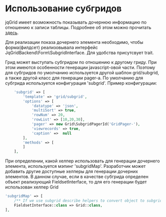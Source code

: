 Использование субгридов
=======================

jqGrid имеет возможность показывать дочернюю информацию по отношению к записи таблицы.
Подробнее об этом можно прочитать [здесь](http://www.trirand.com/jqgridwiki/doku.php?id=wiki:subgrid).

Для реализации показа дочернего элемента необходимо, чтобы форма(филдсет)
реализовывала интерфейс JqGridBackend\Form\SubgridInterface.
Для удобства присутсвует trait.

Грид может выступать субгридом по отношению к другому гриду.
При этом имеются особенности генерации javascript-овой части.
Поэтому для субгридов по умолчанию используется другой шаблон grid/subgrid, а также другой класс
для генерации pager-а.
По умолчанию для субгрида используется конфигурация 'subgrid'.
Пример конфигурации:
```php
    'subgrid' => [
        'template' => 'grid/subgrid',
        'options' => [
            'datatype' => 'json',
            'multiSort' => true,
            'rowNum' => 20,
            'rowList' => [10,20,30],
            'pager' => new Grid\SubgridPagerId('GridPager-'),
            'viewrecords' => true,
            'caption' =>  null
        ],
        'methods' => [
        ]
    ],
```
При определении, какой хелпер использовать для генерации дочернего элемента, используется мэпинг 'subgridMap'.
Разработчик может добавить другие доступные хелперы для генерации дочерних элементов.
В данном случае, если в качестве субгрида определен объект реализующий FieldsetInterface, то для его генерации
будет использован хелпер Grid
```php
'subgridMap' => [
    /** If we use subgrid describe helpers to convert object to subgrid */
    FieldsetInterface::class => Grid::class,
],
```